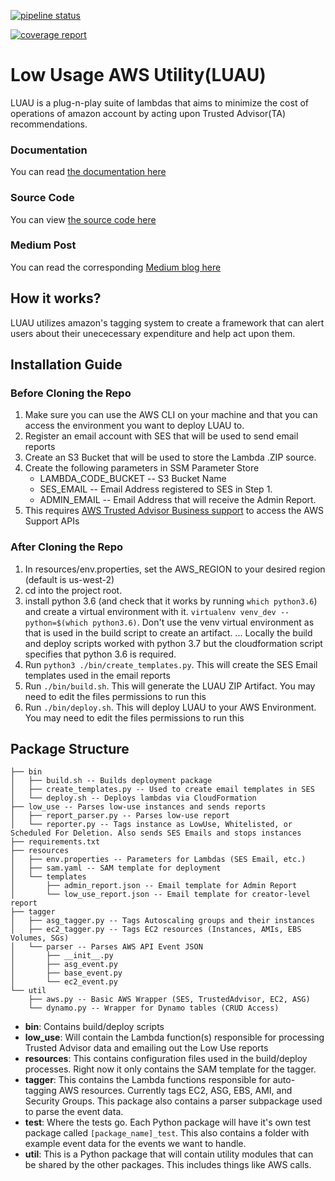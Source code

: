 [![pipeline status](https://gitlab.com/keithw1/LUAU/badges/master/pipeline.svg)](https://gitlab.com/keithw1/LUAU/commits/master)

[![coverage report](https://gitlab.com/keithw1/LUAU/badges/master/coverage.svg)](https://gitlab.com/keithw1/LUAU/commits/master)

# Low Usage AWS Utility(LUAU)
LUAU is a plug-n-play suite of lambdas that aims to minimize the cost of operations of amazon account by acting upon Trusted Advisor(TA) recommendations.

### Documentation
You can read [the documentation here](https://keithw1.gitlab.io/LUAU/readme.html)


### Source Code
You can view [the source code here](https://gitlab.com/keithw1/LUAU)


### Medium Post
You can read the corresponding [Medium blog here](https://medium.com/@keithw_53739/reducing-your-aws-bill-765fa8a979bd)

## How it works?
LUAU utilizes amazon's tagging system to create a framework that can alert users about their unececessary expenditure and help act upon them.

## Installation Guide

### Before Cloning the Repo
1. Make sure you can use the AWS CLI on your machine and that you can access the environment you want to deploy LUAU to. 
2. Register an email account with SES that will be used to send email reports
3. Create an S3 Bucket that will be used to store the Lambda .ZIP source.
4. Create the following parameters in SSM Parameter Store
    * LAMBDA_CODE_BUCKET -- S3 Bucket Name
    * SES_EMAIL -- Email Address registered to SES in Step 1.
    * ADMIN_EMAIL -- Email Address that will receive the Admin Report. 
5. This requires [AWS Trusted Advisor Business support](https://console.aws.amazon.com/support/plans/home#/) to access the AWS Support APIs

### After Cloning the Repo
1. In resources/env.properties, set the AWS_REGION to your desired region (default is us-west-2)
2. cd into the project root.
3. install python 3.6 (and check that it works by running `which python3.6`) and create a virtual environment with it. `virtualenv venv_dev --python=$(which python3.6)`. Don't use the venv virtual environment as that is used in the build script to create an artifact.
... Locally the build and deploy scripts worked with python 3.7 but the cloudformation script specifies that python 3.6 is required.
4. Run `python3 ./bin/create_templates.py`. This will create the SES Email templates used in the email reports
5. Run `./bin/build.sh`. This will generate the LUAU ZIP Artifact. You may need to edit the files permissions to run this
6. Run `./bin/deploy.sh`. This will deploy LUAU to your AWS Environment. You may need to edit the files permissions to run this

## Package Structure

```
├── bin
│   ├── build.sh -- Builds deployment package
│   ├── create_templates.py -- Used to create email templates in SES
│   └── deploy.sh -- Deploys lambdas via CloudFormation
├── low_use -- Parses low-use instances and sends reports
│   ├── report_parser.py -- Parses low-use report
│   └── reporter.py -- Tags instance as LowUse, Whitelisted, or Scheduled For Deletion. Also sends SES Emails and stops instances
├── requirements.txt
├── resources
│   ├── env.properties -- Parameters for Lambdas (SES Email, etc.)
│   ├── sam.yaml -- SAM template for deployment
│   └── templates
│       ├── admin_report.json -- Email template for Admin Report
│       └── low_use_report.json -- Email template for creator-level report
├── tagger
│   ├── asg_tagger.py -- Tags Autoscaling groups and their instances
│   ├── ec2_tagger.py -- Tags EC2 resources (Instances, AMIs, EBS Volumes, SGs)
│   └── parser -- Parses AWS API Event JSON
│       ├── __init__.py
│       ├── asg_event.py 
│       ├── base_event.py
│       └── ec2_event.py
└── util
    ├── aws.py -- Basic AWS Wrapper (SES, TrustedAdvisor, EC2, ASG)
    └── dynamo.py -- Wrapper for Dynamo tables (CRUD Access)

```
- **bin**: Contains build/deploy scripts    
- **low_use**: Will contain the Lambda function(s) responsible for processing Trusted Advisor data and emailing out the Low Use reports    
- **resources**: This contains configuration files used in the build/deploy processes. Right now it only contains the SAM template for the tagger.   
- **tagger**: This contains the Lambda functions responsible for auto-tagging AWS resources. Currently tags EC2, ASG, EBS, AMI, and Security Groups. This package also contains a parser subpackage used to parse the event data.     
- **test**: Where the tests go. Each Python package will have it's own test package called `[package_name]_test`. This also contains a folder with example event data for the events we want to handle.     
- **util**: This is a Python package that will contain utility modules that can be shared by the other packages. This includes things like AWS calls.    
